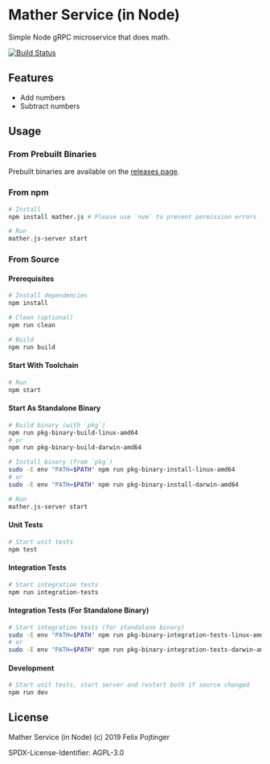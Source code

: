 # Mather Service (in Node)

Simple Node gRPC microservice that does math.

[![Build Status](https://travis-ci.com/pojntfx/mather.js.svg?branch=master)](https://travis-ci.com/pojntfx/mather.js)

## Features

- Add numbers
- Subtract numbers

## Usage

### From Prebuilt Binaries

Prebuilt binaries are available on the [releases page](https://github.com/pojntfx/mather.js/releases/latest).

### From npm

```bash
# Install
npm install mather.js # Please use `nvm` to prevent permission errors

# Run
mather.js-server start
```

### From Source

#### Prerequisites

```bash
# Install dependencies
npm install

# Clean (optional)
npm run clean

# Build
npm run build
```

#### Start With Toolchain

```bash
# Run
npm start
```

#### Start As Standalone Binary

```bash
# Build binary (with `pkg`)
npm run pkg-binary-build-linux-amd64
# or
npm run pkg-binary-build-darwin-amd64

# Install binary (from `pkg`)
sudo -E env "PATH=$PATH" npm run pkg-binary-install-linux-amd64
# or
sudo -E env "PATH=$PATH" npm run pkg-binary-install-darwin-amd64

# Run
mather.js-server start
```

#### Unit Tests

```bash
# Start unit tests
npm test
```

#### Integration Tests

```bash
# Start integration tests
npm run integration-tests
```

#### Integration Tests (For Standalone Binary)

```bash
# Start integration tests (for standalone binary)
sudo -E env "PATH=$PATH" npm run pkg-binary-integration-tests-linux-amd64
# or
sudo -E env "PATH=$PATH" npm run pkg-binary-integration-tests-darwin-amd64
```

#### Development

```bash
# Start unit tests, start server and restart both if source changed
npm run dev
```

## License

Mather Service (in Node) (c) 2019 Felix Pojtinger

SPDX-License-Identifier: AGPL-3.0
